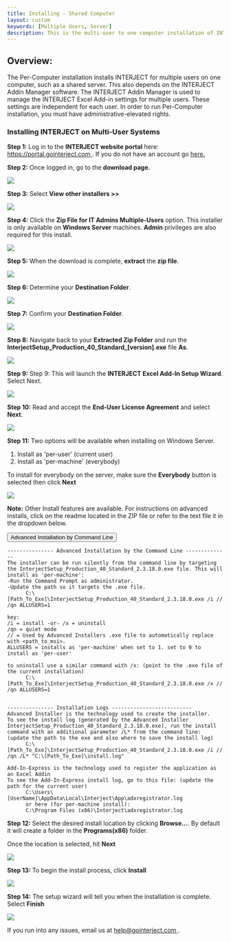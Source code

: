 ```yaml
---
title: Installing - Shared Computer
layout: custom
keywords: [Multiple Users, Server]
description: This is the multi-user to one computer installation of INTERJECT.
---
```


##  **Overview:**

The Per-Computer installation installs INTERJECT for multiple users on one computer, such as a shared server. This also depends on the INTERJECT Addin Manager software. The INTERJECT Addin Manager is used to manage the INTERJECT Excel Add-in settings for multiple users. These settings are independent for each user. In order to run Per-Computer installation, you must have administrative-elevated rights. 

###  Installing INTERJECT on Multi-User Systems 

**Step 1:** Log in to the **INTERJECT website portal** here: [ https://portal.gointerject.com ](https://portal.gointerject.com/login.html). If you do not have an account go [ here. ](https://portal.gointerject.com/invite.html?mode=create)

**Step 2:** Once logged in, go to the **download page.**

![](/images/SharedComputer/15.jpg)
<br>
  


**Step 3:** Select **View other installers >>**

![](/images/SharedComputer/16.png)
<br>
  


**Step 4:** Click the **Zip File for IT Admins Multiple-Users** option. This installer is only available on **Windows Server** machines. **Admin** privileges are also required for this install.

![](/images/SharedComputer/17.png)
<br>

**Step 5:** When the download is complete, **extract** the **zip file**. 

![](/images/SharedComputer/22.png)
<br>
  


**Step 6:** Determine your **Destination Folder**. 

![](/images/SharedComputer/24.jpg)
<br>
  


**Step 7:** Confirm your **Destination Folder**. 

![](/images/SharedComputer/25.jpg)
<br>
  


**Step 8:** Navigate back to your **Extracted Zip Folder** and run the **InterjectSetup_Production_40_Standard_\[version\].exe** file **As**.


![](/images/SharedComputer/31.png)
<br>



**Step 9:** Step 9: This will launch the **INTERJECT Excel Add-In Setup Wizard**. Select Next.

![](/images/SharedComputer/33.png)
<br>

**Step 10:** Read and accept the **End-User License Agreement** and select **Next**. 

![](/images/SharedComputer/34.png)
<br>
  

**Step 11:** Two options will be available when installing on Windows Server.
1. Install as 'per-user' (current user)
2. Install as 'per-machine' (everybody) 

To install for everybody on the server, make sure the **Everybody** button is selected then click **Next**

![](/images/SharedComputer/37.png)

**Note:** Other Install features are available. For instructions on advanced installs, click on the readme located in the ZIP file or refer to the text file it in the dropdown below.

<button class="collapsible">Advanced Installation by Command Line</button>
<div markdown="1" class="panel">

```
--------------- Advanced Installation by the Command Line -------------- 
The installer can be run silently from the command line by targeting the InterjectSetup_Production_40_Standard_2.3.18.0.exe file. This will install as 'per-machine': 
-Run the Command Prompt as administrator.
-Update the path so it targets the .exe file.
      C:\[Path_To_Exe]\InterjectSetup_Production_40_Standard_2.3.18.0.exe /i // /qn ALLUSERS=1

key:
/i = install -or- /x = uninstall
/qn = quiet mode 
// = Used by Advanced Installers .exe file to automatically replace with <path_to_msi>. 
ALLUSERS = installs as 'per-machine' when set to 1. set to 0 to install as 'per-user' 

to uninstall use a similar command with /x: (point to the .exe file of the current installation)
      C:\[Path_To_Exe]\InterjectSetup_Production_40_Standard_2.3.18.0.exe /x // /qn ALLUSERS=1


--------------- Installation Logs -------------------------- 
Advanced Installer is the technology used to create the installer.
To see the install log (generated by the Advanced Installer InterjectSetup_Production_40_Standard_2.3.18.0.exe), run the install command with an additional parameter /L* from the command line:
(update the path to the exe and also where to save the install log)
      C:\[Path_To_Exe]\InterjectSetup_Production_40_Standard_2.3.18.0.exe /i // /qn /L* "C:\[Path_To_Exe]\install.log" 

Add-In-Express is the technology used to register the application as an Excel Addin
To see the Add-In-Express install log, go to this file: (update the path for the current user)
      C:\Users\[UserName]\AppData\Local\Interject\App\adxregistrator.log
      or here (for per-machine install):
      C:\Program Files (x86)\Interject\adxregistrator.log
```

</div>

**Step 12:** Select the desired install location by clicking **Browse...**. By default it will create a folder in the **Programs(x86)** folder.

Once the location is selected, hit **Next**

![](/images/SharedComputer/38.png)
<br>
  
**Step 13:** To begin the install process, click **Install**

![](/images/SharedComputer/39.png)
<br>


**Step 14:** The setup wizard will tell you when the installation is complete. Select **Finish**

![](/images/SharedComputer/36.jpg)
<br>
  


If you run into any issues, email us at [ help@gointerject.com ](mailto:help@gointerject.com). 
